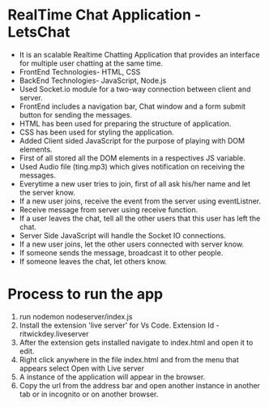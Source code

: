 
# RealTime Chat Application - LetsChat
* It is an scalable Realtime Chatting Application that provides an interface for multiple user chatting at the same time.
* FrontEnd Technologies- HTML, CSS
* BackEnd Technologies- JavaScript, Node.js
* Used Socket.io module for a two-way connection between client and server.
* FrontEnd includes a navigation bar, Chat window and a form submit button for sending the messages.
* HTML has been used for preparing the structure of application.
* CSS has been used for styling the application.
* Added Client sided JavaScript for the purpose of playing with DOM elements.
* First of all stored all the DOM elements in a respectives JS variable.
* Used Audio file (ting.mp3) which gives notification on receiving the messages.
* Everytime a new user tries to join, first of all ask his/her name and let the server know.
* If a new user joins, receive the event from the server using eventListner.
* Receive message from server using receive function.
* If a user leaves the chat, tell all the other users that this user has left the chat.
* Server Side JavaScript will handle the Socket IO connections.
* If a new user joins, let the other users connected with server know.
* If someone sends the message, broadcast it to other people.
* If someone leaves the chat, let others know.

# Process to run the app
1. run nodemon nodeserver/index.js
2. Install the extension 'live server' for Vs Code. Extension Id - ritwickdey.liveserver
3. After the extension gets installed navigate to index.html and open it to edit.
4. Right click anywhere in the file index.html and from the menu that appears select Open with Live server
5. A instance of the application will appear in the browser.
6. Copy the url from the address bar and open another instance in another tab or in incognito or on another browser.
